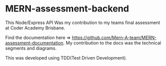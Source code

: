 # MERN-assessment-backend

This Node/Express API Was my contribution to my teams final assessment at Coder Academy Brisbane.

Find the documentation here => https://github.com/Mern-A-team/MERN-assessment-documentation. My contribution to the docs was the technical segments and diagrams.

This was developed using TDD(Test Driven Development).
